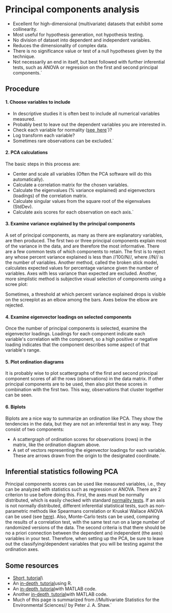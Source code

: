 # Principal components analysis

* Excellent for high-dimensional (multivariate) datasets that exhibit some collinearity. 
* Most useful for hypothesis generation, not hypothesis testing.
* No division of dataset into dependent and independent variables.
* Reduces the dimensionality of complex data.
* There is no significance value or test of a null hypotheses given by the technique.
* Not necessarily an end in itself, but best followed with further inferential tests, such as ANOVA or regression on the first and second principal components.`

## Procedure

#### 1. Choose variables to include

  * In descriptive studies it is often best to include all numerical variables measured.
  * Probably best to leave out the dependent variables you are interested in.
  * Check each variable for normality ([see`
`here](http://www.r-bloggers.com/normality-tests-don%E2%80%99t-do-what-you-think-they-do/)`)?
  * Log transform each variable?
  * Sometimes rare observations can be excluded.`

#### 2. PCA calculations

The basic steps in this process are:

- Center and scale all variables (Often the PCA software will do this automatically).
- Calculate a correlation matrix for the chosen variables.
- Calculate the eigenvalues (% variance explained) and eigenvectors (loadings) of the correlation matrix.
- Calculate singular values from the square root of the eigenvalues (StdDev).
- Calculate axis scores for each observation on each axis.`

#### 3. Examine variance explained by the principal components

A set of principal components, as many as there are explanatory
variables, are then produced. The first two or three principal
components explain most of the variance in the data, and are therefore
the most informative. There are a few common tests of which components
to retain. The first is to reject any whose percent variance explained
is less than //100/N//, where //N// is the number of variables. Another
method, called the broken stick model, calculates expected values for
percentage variance given the number of variables. Axes with less
variance than expected are excluded. Another, more simplistic method is
subjective visual selection of components using a scree plot:

Sometimes, a threshold at which percent variance explained drops is
visible on the screeplot as an elbow among the bars. Axes below the
elbow are rejected.

#### 4. Examine eigenvector loadings on selected components

Once the number of principal components is selected, examine the
eigenvector loadings. Loadings for each component indicate each
variable's correlation with the component, so a high positive or
negative loading indicates that the component describes some aspect of
that variable's range.

#### 5. Plot ordination diagrams

It is probably wise to plot scattergraphs of the first and second
principal component scores of all the rows (observations) in the data
matrix. If other principal components are to be used, then also plot
these scores in combination with the first two. This way, observations
that cluster together can be seen.

#### 6. Biplots

Biplots are a nice way to summarize an ordination like PCA. They show
the tendencies in the data, but they are not an inferential test in any
way. They consist of two components:

- A scattergraph of ordination scores for observations (rows) in the matrix, like the ordination diagram above.
- A set of vectors representing the eigenvector loadings for each variable. These are arrows drawn from the origin to the designated coordinate.`

## Inferential statistics following PCA

Principal components scores can be used like measured variables, i.e.,
they can be analyzed with statistics such as regression or ANOVA. There
are 2 criterion to use before doing this. First, the axes must be
normally distributed, which is easily checked with standard [normality
tests](math:normalitytests). If an axis is not normally
distributed, different inferential statistical tests, such as
non-parametric methods like Spearmans correlation or Kruskal Wallace
ANOVA can be used (see [here](math:correlation)). Also,
Monte-Carlo tests can be used, comparing the results of a correlation
test, with the same test run on a large number of randomized versions of
the data. The second criteria is that there should be no a priori
connection between the dependent and independent (the axes) variables in
your test. Therefore, when setting up the PCA, be sure to leave out the
classifying/dependent variables that you will be testing against the
ordination axes.

## Some resources

* [Short`
`tutorial](http://www.iiap.res.in/astrostat/tuts/pca.html)\
* An [in-depth`
`tutorial](http://strata.uga.edu/software/pdf/pcaTutorial.pdf)using R.
* An [in-depth`
`tutorial](http://www.snl.salk.edu/~shlens/pca.pdf)with MATLAB code.
* Another [in-depth`
`tutorial](http://scholar.google.com/scholar_url?hl=en&q=http://www.sccg.sk/~haladova/principal_components.pdf&sa=X&scisig=AAGBfm3brQ976aczTJEORvef-6Eq4UZEFg&oi=scholarr)with MATLAB code.
* Much of this page is summarized from //Multivariate Statistics for the Environmental Sciences// by Peter J. A. Shaw.`
